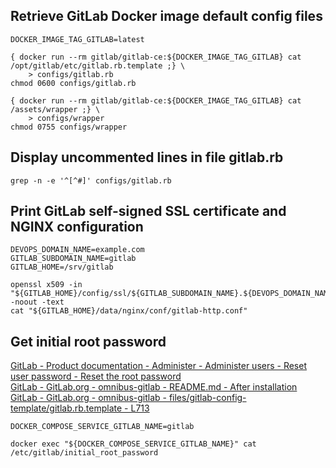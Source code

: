
## Retrieve GitLab Docker image default config files
```
DOCKER_IMAGE_TAG_GITLAB=latest

{ docker run --rm gitlab/gitlab-ce:${DOCKER_IMAGE_TAG_GITLAB} cat /opt/gitlab/etc/gitlab.rb.template ;} \
	> configs/gitlab.rb
chmod 0600 configs/gitlab.rb

{ docker run --rm gitlab/gitlab-ce:${DOCKER_IMAGE_TAG_GITLAB} cat /assets/wrapper ;} \
	> configs/wrapper
chmod 0755 configs/wrapper
```

## Display uncommented lines in file gitlab.rb
```
grep -n -e '^[^#]' configs/gitlab.rb
```

## Print GitLab self-signed SSL certificate and NGINX configuration
```
DEVOPS_DOMAIN_NAME=example.com
GITLAB_SUBDOMAIN_NAME=gitlab
GITLAB_HOME=/srv/gitlab

openssl x509 -in "${GITLAB_HOME}/config/ssl/${GITLAB_SUBDOMAIN_NAME}.${DEVOPS_DOMAIN_NAME}.crt" -noout -text
cat "${GITLAB_HOME}/data/nginx/conf/gitlab-http.conf"
```

## Get initial root password
[GitLab - Product documentation - Administer - Administer users - Reset user password - Reset the root password](https://docs.gitlab.com/ee/security/reset_user_password.html#reset-the-root-password)  
[GitLab - GitLab.org - omnibus-gitlab - README.md - After installation](https://gitlab.com/gitlab-org/omnibus-gitlab#after-installation)  
[GitLab - GitLab.org - omnibus-gitlab - files/gitlab-config-template/gitlab.rb.template - L713](https://gitlab.com/gitlab-org/omnibus-gitlab/blob/master/files/gitlab-config-template/gitlab.rb.template#L713)  
```
DOCKER_COMPOSE_SERVICE_GITLAB_NAME=gitlab

docker exec "${DOCKER_COMPOSE_SERVICE_GITLAB_NAME}" cat /etc/gitlab/initial_root_password
```

